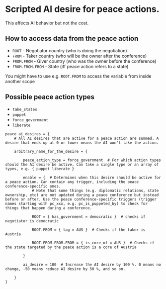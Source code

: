 # Scripted AI desire for peace actions.
This affects AI behavior but not the cost.

## How to access data from the peace action
- `ROOT` - Negotiator country (who is doing the negotiation)
- `FROM` - Taker country (who will be the owner after the conference)
- `FROM.FROM` - Giver country (who was the owner before the conference)
- `FROM.FROM.FROM` - State (iff peace action refers to a state)

You might have to use e.g. `ROOT.FROM` to access the variable from inside another scope

## Possible peace action types
- `take_states`
- `puppet`
- `force_government`
- `liberate`

```
peace_ai_desires = {
	# All AI desires that are active for a peace action are summed. A desire that ends up at 0 or lower means the AI won't take the action.

	arbitrary_name_for_the_desire = {

		peace_action_type = force_government  # For which action types should the AI desire be active. Can take a single type or an array of types, e.g. { puppet liberate }

		enable = {  # Determines when this desire should be active for a peace action. Can contain any trigger, including the peace conference-specific ones.
			# Note that some things (e.g. diplomatic relations, state ownership, etc) are not updated during a peace conference but instead before or after. Use the peace conference-specific triggers (trigger names starting with pc_xxx, e.g. pc_is_puppeted_by) to check for things that happen during a conference.

			ROOT = { has_government = democratic }  # checks if negotiator is democratic

			ROOT.FROM = { tag = AUS }  # Checks if the taker is Austria

			ROOT.FROM.FROM.FROM = { is_core_of = AUS }  # Checks if the state targeted by the peace action is a core of Austria

		}

		ai_desire = 100  # Increase the AI desire by 100 %. 0 means no change, -50 means reduce AI desire by 50 %, and so on.

	}
}
```
